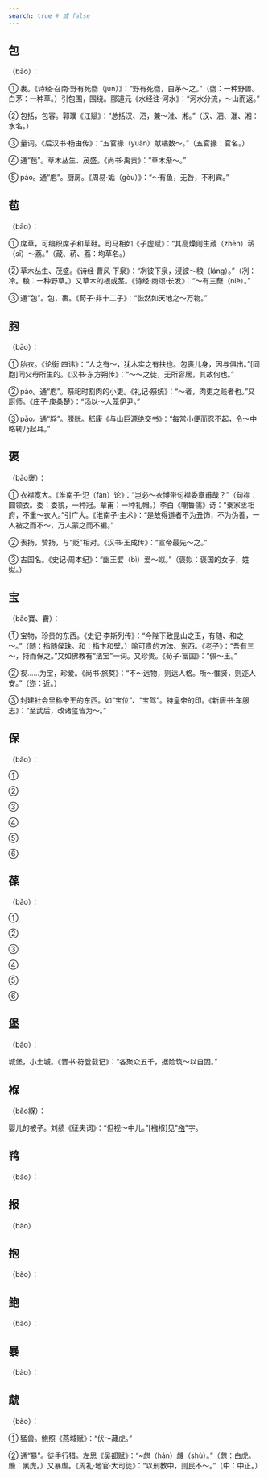 ```yaml
---
search: true # 或 false
---
```


## 包

（bāo）：

➀ 裹。《诗经·召南·野有死麕（jūn）》：“野有死麕，白茅～之。”（麕：一种野兽。白茅：一种草。）引包围，围绕。郦道元《水经注·河水》：“河水分流，～山而返。”

➁ 包括，包容。郭璞《江赋》：“总括汉、泗，兼～淮、湘。”（汉、泗、淮、湘：水名。）

➂ 量词。《后汉书·杨由传》：“五官掾（yuàn）献橘数～。”（五官掾：官名。）

➃ 通“苞”。草木丛生、茂盛。《尚书·禹贡》：“草木渐～。”

➄ páo。通“庖”。厨房。《周易·姤（gòu）》：“～有鱼，无咎，不利宾。”

## 苞

（bāo）：

➀ 席草，可编织席子和草鞋。司马相如《子虚赋》：“其高燥则生葴（zhēn）菥（sī）～荔。”（葴、菥、荔：均草名。）

➁ 草木丛生、茂盛。《诗经·曹风·下泉》：“冽彼下泉，浸彼～稂（láng）。”（冽：冷。稂：一种野草。）又草木的根或茎。《诗经·商颂·长发》：“～有三蘖（niè）。”

➂ 通“包”。包，裹。《荀子·非十二子》：“恢然如天地之～万物。”

## 胞

（bāo）：

➀ 胎衣。《论衡·四讳》：“人之有～，犹木实之有扶也。包裹儿身，因与俱出。”[同胞]同父母所生的。《汉书·东方朔传》：“～～之徒，无所容居，其故何也。”

➁ páo。通“庖”。祭祀时割肉的小吏。《礼记·祭统》：“～者，肉吏之贱者也。”又厨师。《庄子·庚桑楚》：“汤以～人笼伊尹。”

➂ pāo。通“脬”。膀胱。嵇康《与山巨源绝交书》：“每常小便而忍不起，令～中略转乃起耳。”

## 褒

（bāo襃）：

➀ 衣襟宽大。《淮南子·氾（fán）论》：“岂必～衣博带句襟委章甫哉？”（句襟：圆领衣。委：委貌，一种冠。章甫：一种礼帽。）李白《嘲鲁儒》诗：“秦家丞相府，不重～衣人。”引广大。《淮南子·主术》：“是故得道者不为丑饰，不为伪善，一人被之而不～，万人蒙之而不褊。”

➁ 表扬，赞扬，与“贬”相对。《汉书·王成传》：“宣帝最先～之。”

➂ 古国名。《史记·周本纪》：“幽王嬖（bì）爱～姒。”（褒姒：褒国的女子，姓姒。）

## 宝

（bǎo寶、靌）：

➀ 宝物，珍贵的东西。《史记·李斯列传》：“今陛下致昆山之玉，有随、和之～。”（随：指随侯珠。和：指卞和壁。）喻可贵的方法、东西。《老子》：“吾有三～，持而保之。”又如佛教有“法宝”一词。又珍贵。《荀子·富国》：“佩～玉。”

➁ 视……为宝，珍爱。《尚书·旅獒》：“不～远物，则远人格。所～惟贤，则迩人安。”（迩：近。）

➂ 封建社会里称帝王的东西。如“宝位”、“宝驾”。特皇帝的印。《新唐书·车服志》：“至武后，改诸玺皆为～。”

## 保

（bǎo）：

➀

➁

➂

➃

➄

➅

## 葆

（bǎo）：

➀

➁

➂

➃

➄

➅

## 堡

（bǎo）：

城堡，小土城。《晋书·符登载记》：“各聚众五千，据险筑～以自固。”

## 褓

（bǎo緥）：

婴儿的被子。刘绩《征夫词》：“但视～中儿。”[襁褓]见"[襁](../Q/qiang#襁)"字。

## 鸨

（bǎo）：

## 报

（bào‌）：

## 抱

（bào‌）：

## 鲍

（bào‌）：

## 暴

（bào‌）：

## 虣

（bào‌）：

➀ 猛兽。鲍照《燕城赋》：“伏～藏虎。”

➁ 通“暴”。徒手行猎。左思《[吴都赋](../../example/左思/吴都赋)》：“~甝（hán）虪（shù）。”（甝：白虎。虪：黑虎。）又暴虐。《周礼·地官·大司徒》：“以刑教中，则民不～。”（中：中正。）
